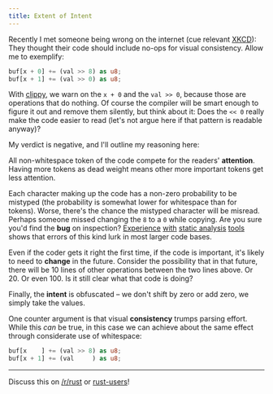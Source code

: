 ```yaml
---
title: Extent of Intent
---
```


Recently I met someone being wrong on the internet (cue relevant [XKCD](http://xkcd.net/386)): They thought their code should include no-ops for visual consistency. Allow me to exemplify:

```rust
buf[x + 0] += (val >> 8) as u8;
buf[x + 1] += (val >> 0) as u8;
```

With [clippy](https://github.com/Manishearth/rust-clippy), we warn on the `x + 0` and the `val >> 0`, because those are operations that do nothing. Of course the compiler will be smart enough to figure it out and remove them silently, but think about it: Does the `<< 0` really make the code easier to read (let's not argue here if that pattern is readable anyway)?

My verdict is negative, and I'll outline my reasoning here:

All  non-whitespace token of the code compete for the readers' **attention**. Having more tokens as dead weight means other more important tokens get less attention.

Each character making up the code has a non-zero probability to be mistyped (the probability is somewhat lower for whitespace than for tokens). Worse, there's the chance the mistyped character will be misread. Perhaps someone missed changing the `8` to a `0` while copying. Are you sure you'd find the **bug** on inspection? [Experience](http://www.viva64.com/en/b/0417/#ID0E6JAK) [with](http://www.viva64.com/en/b/0249/#ID0EYHBG) [static analysis](http://www.viva64.com/en/b/0413/#ID0E2CAE) [tools](https://github.com/das-labor/panopticon/issues/168) shows that errors of this kind lurk in most larger code bases.

Even if the coder gets it right the first time, if the code is important, it's likely to need to **change** in the future. Consider the possibility that in that future, there will be 10 lines of other operations between the two lines above. Or 20. Or even 100. Is it still clear what that code is doing?

Finally, the **intent** is obfuscated – we don't shift by zero or add zero, we simply take the values.

One counter argument is that visual **consistency** trumps parsing effort. While this *can* be true, in this case we can achieve about the same effect through considerate use of whitespace:

```rust
buf[x    ] += (val >> 8) as u8;
buf[x + 1] += (val     ) as u8;
```

----

Discuss this on [/r/rust](https://reddit.com/r/rust) or [rust-users](https://users.rust-lang.org)!

